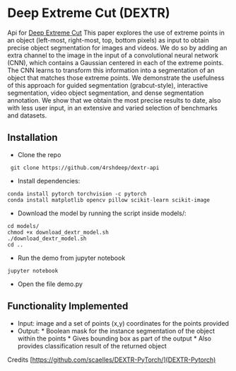 # Deep Extreme Cut (DEXTR)

Api for [Deep Extreme Cut](https://arxiv.org/pdf/1711.09081.pdf) 
This paper explores the use of extreme points in an object (left-most, right-most, top, bottom pixels) as input to obtain precise object segmentation for images and videos. We do so by adding an extra channel to the image in the input of a convolutional neural network (CNN), which contains a Gaussian centered in each of the extreme points. The CNN learns to transform this information into a segmentation of an object that matches those extreme points. We demonstrate the usefulness of this approach for guided segmentation (grabcut-style), interactive segmentation, video object segmentation, and dense segmentation annotation. We show that we obtain the most precise results to date, also with less user input, in an extensive and varied selection of benchmarks and datasets.


## Installation 
* Clone the repo 
```
 git clone https://github.com/4rshdeep/dextr-api
```


* Install dependencies:
```
conda install pytorch torchvision -c pytorch
conda install matplotlib opencv pillow scikit-learn scikit-image
```
* Download the model by running the script inside models/:
```
cd models/
chmod +x download_dextr_model.sh
./download_dextr_model.sh
cd ..
```
* Run the demo from jupyter notebook
```
jupyter notebook
```
* Open the file demo.py 

## Functionality Implemented
* Input: image and a set of points (x,y) coordinates for the points provided
* Output: 
       * Boolean mask for the instance segmentation of the object within the points
       * Gives bounding box as part of the output
       * Also provides classification result of the returned object

Credits [https://github.com/scaelles/DEXTR-PyTorch/](DEXTR-Pytorch)
